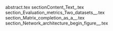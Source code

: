 abstract.tex
sectionContent_Text_.tex
section_Evaluation_metrics_Two_datasets__.tex
section_Matrix_completion_as_a__.tex
section_Network_architecture_begin_figure__.tex
